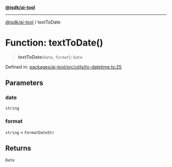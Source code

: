 [**@isdk/ai-tool**](../README.md)

***

[@isdk/ai-tool](../globals.md) / textToDate

# Function: textToDate()

> **textToDate**(`date`, `format`): `Date`

Defined in: [packages/ai-tool/src/utils/to-datetime.ts:25](https://github.com/isdk/ai-tool.js/blob/b0ee9498dddfa5222989cf00502bb34c601df743/src/utils/to-datetime.ts#L25)

## Parameters

### date

`string`

### format

`string` = `FormatDateStr`

## Returns

`Date`
